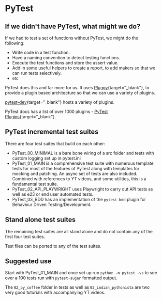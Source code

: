 # PyTest

## If we didn't have PyTest,  what might we do?

If we had to test a set of functions without PyTest, we might do the following:

- Write code in a test function.
- Have a naming convention to detect testing functions.
- Execute the test functions and store the assert value.
- Add in some useful helpers to create a report, to add makers so that we can run tests selectively.
- etc

PyTest does this and far more for us. It uses [Pluggy](https://github.com/pytest-dev/pluggy){target="_blank"}, to provide a plugin based architecture so that we can use a variety of plugins.

[pytest-dev](https://github.com/pytest-dev){target="_blank"} hosts a variety of plugins. 

PyTest docs has a list of over 1000 plugins -  [PyTest Plugins](https://docs.pytest.org/en/7.1.x/reference/plugin_list.html){target="_blank"}.

## PyTest incremental test suites

There are four test suites that build on each other:

- PyTest_00_MINIMAL is a bare bone wiring of a src folder and tests with custom logging set up in pytest.ini
- PyTest_01_MAIN is a comprehensive test suite with numerous template tests for most of the features of PyTest along with templates for mocking and patching. An async set of tests are also included. Combined with references to YT videos, and some utilities, this is a fundamental test suite.
- PyTest_02_API_PLAYWRIGHT uses Playwright to carry out API tests as well as e23 or end user automated tests.
- PyTest_03_BDD has an implementation of the `pytest-bdd` plugin for Behaviour Driven Testing/Development.

## Stand alone test suites

The remaining test suites are all stand alone and do not contain any of the first four test suites.

Test files can be ported to any of the test suites.

## Suggested use

Start with PyTest_01_MAIN and once set up run `python -m pytest -vs` to see over a 100 tests run with `pytest-sugar` formatted output.

The `02_py_coffee` folder in tests as well as `03_indian_pythonista` are two very good tutorials with accompanying YT videos.